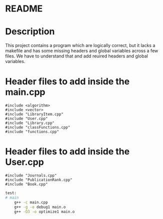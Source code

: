 # README

# Description
This project contains a program which are logically correct, but it lacks a makefile and has some missing headers and global variables across a few files. We have to understand that and add reuired headers and global variables.

# Header files to add inside the main.cpp
    #include <algorithm>
    #include <vector>
    #include "LibraryItem.cpp"
    #include "User.cpp"
    #include "Library.cpp"
    #include "classFunctions.cpp"
    #include "functions.cpp"  

# Header files to add inside the User.cpp
    #include "Journals.cpp"
    #include "PublicationRank.cpp"
    #include "Book.cpp"

```bash
test:
# main
	g++ -c main.cpp
	g++ -g -o debug1 main.o
	g++ -O3 -o optimize1 main.o
